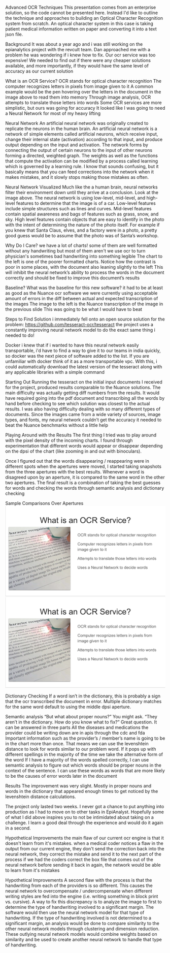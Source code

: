 Advanced OCR Techniques
This presentation comes from an enterprise solution, so the code cannot be presented here. Instead I'd like to outline the technique and approaches to building an Optical Character Recognition system from scratch. An optical character system in this case is taking patient medical information written on paper and converting it into a text json file.

Background
It was about a year ago and i was still working on the epianalytics project with the revcult team. Dan approached me with a problem he was wondering if i knew how to fix. Our ocr service was too expensive! We needed to find out if there were any cheaper solutions available, and more importantly, if they would have the same level of accuracy as our current solution

What is an OCR Service?
OCR stands for optical character recognition
The computer recognizes letters in pixels from image given to it
A common example would be the pen hovering over the letters in the document in the image above to read them into memory
Through image analysis, OCR attempts to translate those letters into words
Some OCR services are more simplistic, but ours was going for accuracy
It looked like I was going to need a Neural Network for most of my heavy lifting

Neural Network
An artificial neural network was originally created to replicate the neurons in the human brain. An artificial neural network is a network of simple elements called artificial neurons, which receive input, change their internal state (activation) according to that input, and produce output depending on the input and activation. The network forms by connecting the output of certain neurons to the input of other neurons forming a directed, weighted graph. The weights as well as the functions that compute the activation can be modified by a process called learning which is governed by a learning rule. I know that sounds confusing, but it basically means that you can feed corrections into the network when it makes mistakes, and it slowly stops making those mistakes as often.

Neural Network Visualized
Much like the a human brain, neural networks filter their environment down until they arrive at a conclusion. Look at the image above. The neural network is using low-level, mid-level, and high-level features to determine that the image is of a car. Low-level features include simple structures such as lines and curves. Mid-level features contain spatial awareness and bags of features such as grass, snow, and sky. High level features contain objects that are easy to identify in the photo with the intent of determining the nature of the photo itself. For example if you knew that Santa Claus, elves, and a factory were in a photo, a pretty good guess would be to assume that the photo was of Santa’s workshop.

Why Do I Care?
we have a lot of charts!
some of them are well formatted without any handwriting
but most of them aren't
we use ocr to turn physician's sometimes bad handwriting into something legible
The chart to the left is one of the poorer formatted charts. Notice how the contrast is poor in some places, with the document also leaning slightly to the left
This will inhibit the neural network’s ability to process the words in the document correctly and should be fixed to improve this document’s results

Baseline?
What was the baseline for this new software?
it had to be at least as good as the Nuance ocr software we were currently using
acceptable amount of errors in the diff between actual and expected transcription of the images
The image to the left is the Nuance transcription of the image in the previous slide
This was going to be what I would have to beat

Steps to Find Solution
i immediately fell onto an open source solution for the problem:
https://github.com/tesseract-ocr/tesseract
the project uses a constantly improving neural network model to do the exact same thing i needed to do!

Docker
i knew that if i wanted to have this neural network easily transportable, i'd have to find a way to give it to our teams in india quickly, so docker was the next piece of software added to the list. If you are unfamiliar with docker think of it as a more transportable vpc. With this, i could automatically download the latest version of the tesseract along with any applicable libraries with a simple command

Starting Out
Running the tesseract on the initial input documents I received for the project, produced results comparable to the Nuance solutions. The main difficulty was actually getting diff numbers from the results. It would have required going into the pdf document and transcribing all the words by hand before checking to see which solution was closest to the actual results. I was also having difficulty dealing with so many different types of documents. Since the images came from a wide variety of sources, image types, and fonts, my neural network couldn’t get the accuracy it needed to beat the Nuance benchmarks without a little help

Playing Around with the Results
The first thing I tried was to play around with the pixel density of the incoming charts. I found through experimentation that different words would appear or disappear depending on the dpsi of the chart (like zooming in and out with binoculars).

Once I figured out that the words disappearing / reappearing were in different spots when the apertures were moved, I started taking snapshots from the three apertures with the best results. Whenever a word is disagreed upon by an aperture, it is compared to the same word in the other two apertures. The final result is a combination of taking the best guesses for words and checking the words through semantic analysis and dictionary checking

Sample Comparisons Over Apertures
![alt text](screens/screen01.png "Screen 1")
![alt text](screens/screen01.png "Screen 1")

Dictionary Checking
If a word isn’t in the dictionary, this is probably a sign that the ocr transcribed the document in error. Multiple dictionary matches for the same word default to using the middle dpsi aperture.

Semantic analysis
“But what about proper nouns?” You might ask. “They aren’t in the dictionary. How do you know what to fix?”
Great question. It can be answered in three parts
All the diseases and medications the provider could be writing down are in apis through the cdc and fda
Important information such as the provider’s / member’s name is going to be in the chart more than once. That means we can use the levenshtein distance to look for words similar to our problem word. If it pops up with different spellings in the majority of the time we take the alternative form of the word
If I have a majority of the words spelled correctly, I can use semantic analysis to figure out which words should be proper nouns in the context of the sentence. I can use these words as words that are more likely to be the causes of error words later in the document

Results
The improvement was very slight. Mostly in proper nouns and words in the dictionary that appeared enough times to get noticed by the levenshtein distance calculations.

The project only lasted two weeks. I never got a chance to put anything into production as I had to move on to other tasks in EpiAnalyst. Hopefully some of what I did above inspires you to not be intimidated about taking on a challenge. I learn a good deal through the experience and would do it again in a second.

Hypothetical Improvements
the main flaw of our current ocr engine is that it doesn't learn from it's mistakes. when a medical coder notices a flaw in the output from our current engine, they don't send the correction back into the neural network, they correct the mistake and send it to the next part of the process
if we had the coders correct the box file that comes out of the neural network before sending it back in again, the network would be able to learn from it's mistakes

Hypothetical Improvements
A second flaw with the process is that the handwriting from each of the providers is so different. This causes the neural network to overcompensate / undercompensate when different writing styles are fed into the engine (i.e. writing something in block print vs. cursive).
A way to fix this discrepancy is to analyze the image to first to determine the type of handwriting involved to a significant margin. The software would then use the neural network model for that type of handwriting. If the type of handwriting involved is not determined to a significant margin, an analysis would be done to compare similarity to the other neural network models through clustering and dimension reduction. These outlying neural network models would combine weights based on similarity and be used to create another neural network to handle that type of handwriting.



